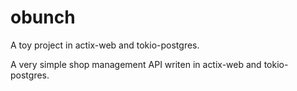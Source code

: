 # obunch
A toy project in actix-web and tokio-postgres.

A very simple shop management API writen in actix-web and tokio-postgres.
